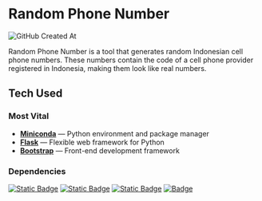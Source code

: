 # Random Phone Number

![GitHub Created At](https://img.shields.io/github/created-at/fwaskito/random-phonenum?color=262626)

Random Phone Number is a tool that generates random Indonesian cell phone numbers. These numbers contain the code of a cell phone provider registered in Indonesia, making them look like real numbers.

## Tech Used

### Most Vital

- [**Miniconda**](https://www.anaconda.com/docs/getting-started/miniconda/main) &mdash; Python environment and package manager
- [**Flask**](https://flask.palletsprojects.com) &mdash; Flexible web framework for Python
- [**Bootstrap**](https://getbootstrap.com) &mdash; Front-end development framework

### Dependencies

[![Static Badge](https://img.shields.io/badge/pandas-v2.0.1-blue)](https://pypi.org/project/pandas) [![Static Badge](https://img.shields.io/badge/openpyxl-v3.1.2-blue)](https://pypi.org/project/openpyxl) [![Static Badge](https://img.shields.io/badge/flask-v3.1.1-blue)](https://pypi.org/project/Flask) [![Badge](https://img.shields.io/badge/flask--WTF-v1.2.2-blue)](https://pypi.org/project/Flask-WTF)
